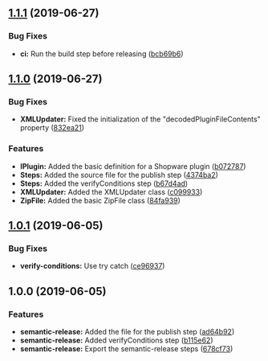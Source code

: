 ## [1.1.1](https://github.com/YannickFricke/semantic-release-shopware-plugin/compare/v1.1.0...v1.1.1) (2019-06-27)


### Bug Fixes

* **ci:** Run the build step before releasing ([bcb69b6](https://github.com/YannickFricke/semantic-release-shopware-plugin/commit/bcb69b6))

## [1.1.0](https://github.com/YannickFricke/semantic-release-shopware-plugin/compare/v1.0.1...v1.1.0) (2019-06-27)


### Bug Fixes

* **XMLUpdater:** Fixed the initialization of the "decodedPluginFileContents" property ([832ea21](https://github.com/YannickFricke/semantic-release-shopware-plugin/commit/832ea21))


### Features

* **IPlugin:** Added the basic definition for a Shopware plugin ([b072787](https://github.com/YannickFricke/semantic-release-shopware-plugin/commit/b072787))
* **Steps:** Added the source file for the publish step ([4374ba2](https://github.com/YannickFricke/semantic-release-shopware-plugin/commit/4374ba2))
* **Steps:** Added the verifyConditions step ([b67d4ad](https://github.com/YannickFricke/semantic-release-shopware-plugin/commit/b67d4ad))
* **XMLUpdater:** Added the XMLUpdater class ([c099933](https://github.com/YannickFricke/semantic-release-shopware-plugin/commit/c099933))
* **ZipFile:** Added the basic ZipFile class ([84fa939](https://github.com/YannickFricke/semantic-release-shopware-plugin/commit/84fa939))

## [1.0.1](https://github.com/YannickFricke/semantic-release-shopware-plugin/compare/v1.0.0...v1.0.1) (2019-06-05)


### Bug Fixes

* **verify-conditions:** Use try catch ([ce96937](https://github.com/YannickFricke/semantic-release-shopware-plugin/commit/ce96937))

## 1.0.0 (2019-06-05)


### Features

* **semantic-release:** Added the file for the publish step ([ad64b92](https://github.com/YannickFricke/semantic-release-shopware-plugin/commit/ad64b92))
* **semantic-release:** Added verifyConditions step ([b115e62](https://github.com/YannickFricke/semantic-release-shopware-plugin/commit/b115e62))
* **semantic-release:** Export the semantic-release steps ([678cf73](https://github.com/YannickFricke/semantic-release-shopware-plugin/commit/678cf73))
